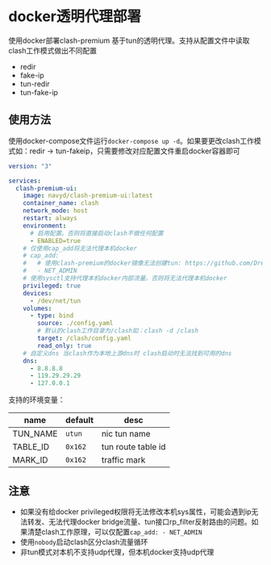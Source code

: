 # docker透明代理部署

使用docker部署clash-premium 基于tun的透明代理。支持从配置文件中读取clash工作模式做出不同配置

- redir
- fake-ip
- tun-redir
- tun-fake-ip

## 使用方法

使用docker-compose文件运行`docker-compose up -d`。如果要更改clash工作模式如：redir -> tun-fakeip，只需要修改对应配置文件重启docker容器即可

```yml
version: "3"

services:
  clash-premium-ui:
    image: navyd/clash-premium-ui:latest
    container_name: clash
    network_mode: host
    restart: always
    environment: 
      # 启用配置。否则将直接启动clash不做任何配置
      - ENABLED=true
    # 仅使用cap_add将无法代理本机docker
    # cap_add: 
    #   # 使用clash-premium的docker镜像无法创建tun: https://github.com/Dreamacro/clash/issues/736
    #   - NET_ADMIN
    # 使用sysctl支持代理本机docker内部流量。否则将无法代理本机docker
    privileged: true
    devices:
      - /dev/net/tun
    volumes: 
      - type: bind
        source: ./config.yaml
        # 默认的clash工作目录为/clash如：clash -d /clash
        target: /clash/config.yaml
        read_only: true
    # 自定义dns 当clash作为本地上游dns时 clash启动时无法找到可用的dns
    dns: 
      - 8.8.8.8
      - 119.29.29.29
      - 127.0.0.1

```

支持的环境变量：

| name       | default | desc                                                  |
| ---------- | ------- | ----------------------------------------------------- |
| TUN_NAME   | `utun`  | nic tun name                                          |
| TABLE_ID   | `0x162` | tun route table id                                    |
| MARK_ID    | `0x162` | traffic mark                                          |

## 注意

- 如果没有给docker privileged权限将无法修改本机sys属性，可能会遇到ip无法转发、无法代理docker bridge流量、tun接口rp_filter反射路由的问题。如果清楚clash工作原理，可以仅配置`cap_add: - NET_ADMIN`
- 使用`nobody`启动clash区分clash流量循环
- 非tun模式对本机不支持udp代理，但本机docker支持udp代理
